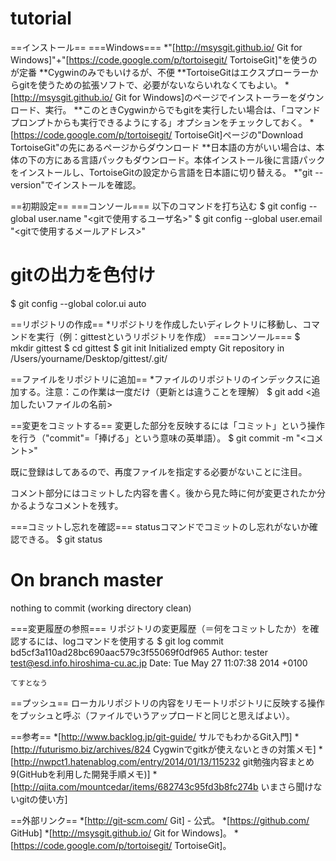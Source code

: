 # tutorial

==インストール==
===Windows===
*"[http://msysgit.github.io/ Git for Windows]"+"[https://code.google.com/p/tortoisegit/ TortoiseGit]"を使うのが定番
**Cygwinのみでもいけるが、不便
**TortoiseGitはエクスプローラーからgitを使うための拡張ソフトで、必要がないならいれなくてもよい。
*[http://msysgit.github.io/ Git for Windows]のページでインストーラーをダウンロード、実行。
**このときCygwinからでもgitを実行したい場合は、「コマンドプロンプトからも実行できるようにする」オプションをチェックしておく。
*[https://code.google.com/p/tortoisegit/ TortoiseGit]ページの"Download TortoiseGit"の先にあるページからダウンロード
**日本語の方がいい場合は、本体の下の方にある言語パックもダウンロード。本体インストール後に言語パックをインストールし、TortoiseGitの設定から言語を日本語に切り替える。
*"git --version"でインストールを確認。

==初期設定==
===コンソール===
以下のコマンドを打ち込む
<syntaxhighlight lang="bash">
$ git config --global user.name "<gitで使用するユーザ名>"
$ git config --global user.email "<gitで使用するメールアドレス>"
# gitの出力を色付け
$ git config --global color.ui auto
</syntaxhighlight>

==リポジトリの作成==
*リポジトリを作成したいディレクトリに移動し、コマンドを実行（例：gittestというリポジトリを作成）
===コンソール===
<syntaxhighlight lang="bash">
$ mkdir gittest
$ cd gittest
$ git init
Initialized empty Git repository in /Users/yourname/Desktop/gittest/.git/
</syntaxhighlight>

==ファイルをリポジトリに追加==
*ファイルのリポジトリのインデックスに追加する。注意：この作業は一度だけ（更新とは違うことを理解）
<syntaxhighlight lang="bash">
$ git add <追加したいファイルの名前>
</syntaxhighlight>

==変更をコミットする==
変更した部分を反映するには「コミット」という操作を行う（"commit"=「捧げる」という意味の英単語）。
<syntaxhighlight lang="bash">
$ git commit -m "<コメント>"
</syntaxhighlight>
<p>既に登録はしてあるので、再度ファイルを指定する必要がないことに注目。</p>
<p>コメント部分にはコミットした内容を書く。後から見た時に何が変更されたか分かるようなコメントを残す。</p>

===コミットし忘れを確認===
statusコマンドでコミットのし忘れがないか確認できる。
<syntaxhighlight lang="bash">
$ git status
# On branch master
nothing to commit (working directory clean)
</syntaxhighlight>

===変更履歴の参照===
リポジトリの変更履歴（＝何をコミットしたか）を確認するには、logコマンドを使用する
<syntaxhighlight lang="bash">
$ git log
commit bd5cf3a110ad28bc690aac579c3f55069f0df965
Author: tester <test@esd.info.hiroshima-cu.ac.jp>
Date:   Tue May 27 11:07:38 2014 +0100

    てすとなう

</syntaxhighlight>

==プッシュ==
ローカルリポジトリの内容をリモートリポジトリに反映する操作をプッシュと呼ぶ（ファイルでいうアップロードと同じと思えばよい）。

==参考==
*[http://www.backlog.jp/git-guide/ サルでもわかるGit入門]
*[http://futurismo.biz/archives/824 Cygwinでgitkが使えないときの対策メモ]
*[http://nwpct1.hatenablog.com/entry/2014/01/13/115232 git勉強内容まとめ9(GitHubを利用した開発手順メモ)]
*[http://qiita.com/mountcedar/items/682743c95fd3b8fc274b いまさら聞けないgitの使い方]

==外部リンク==
*[http://git-scm.com/ Git] - 公式。
*[https://github.com/ GitHub]
*[http://msysgit.github.io/ Git for Windows]。
*[https://code.google.com/p/tortoisegit/ TortoiseGit]。
